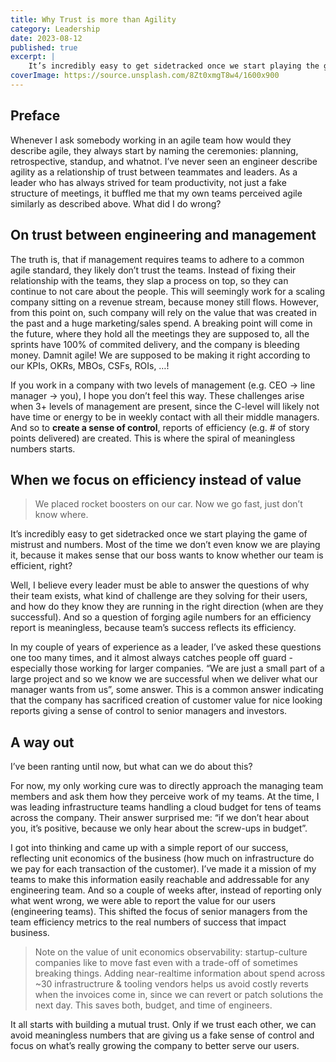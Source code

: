 ```yaml
---
title: Why Trust is more than Agility
category: Leadership
date: 2023-08-12
published: true
excerpt: |
    It’s incredibly easy to get sidetracked once we start playing the game of mistrust and numbers. Most of the time we don’t even know we are playing it because it makes sense that our boss wants to know whether our team is efficient, right?
coverImage: https://source.unsplash.com/8Zt0xmgT8w4/1600x900
---
```


## Preface

Whenever I ask somebody working in an agile team how would they describe agile, they always start by naming the ceremonies: planning, retrospective, standup, and whatnot. I’ve never seen an engineer describe agility as a relationship of trust between teammates and leaders. As a leader who has always strived for team productivity, not just a fake structure of meetings, it buffled me that my own teams perceived agile similarly as described above. What did I do wrong?

## On trust between engineering and management

The truth is, that if management requires teams to adhere to a common agile standard, they likely don’t trust the teams. Instead of fixing their relationship with the teams, they slap a process on top, so they can continue to not care about the people. This will seemingly work for a scaling company sitting on a revenue stream, because money still flows. However, from this point on, such company will rely on the value that was created in the past and a huge marketing/sales spend. A breaking point will come in the future, where they hold all the meetings they are supposed to, all the sprints have 100% of commited delivery, and the company is bleeding money. Damnit agile! We are supposed to be making it right according to our KPIs, OKRs, MBOs, CSFs, ROIs, …!

If you work in a company with two levels of management (e.g. CEO → line manager → you), I hope you don’t feel this way. These challenges arise when 3+ levels of management are present, since the C-level will likely not have time or energy to be in weekly contact with all their middle managers. And so to **create a sense of control**, reports of efficiency (e.g. # of story points delivered) are created. This is where the spiral of meaningless numbers starts.

## When we focus on efficiency instead of value

> We placed rocket boosters on our car. Now we go fast, just don’t know where.

It’s incredibly easy to get sidetracked once we start playing the game of mistrust and numbers. Most of the time we don’t even know we are playing it, because it makes sense that our boss wants to know whether our team is efficient, right?

Well, I believe every leader must be able to answer the questions of why their team exists, what kind of challenge are they solving for their users, and how do they know they are running in the right direction (when are they successful). And so a question of forging agile numbers for an efficiency report is meaningless, because team’s success reflects its efficiency. 

In my couple of years of experience as a leader, I’ve asked these questions one too many times, and it almost always catches people off guard - especially those working for larger companies. “We are just a small part of a large project and so we know we are successful when we deliver what our manager wants from us”, some answer. This is a common answer indicating that the company has sacrificed creation of customer value for nice looking reports giving a sense of control to senior managers and investors.

## A way out

I’ve been ranting until now, but what can we do about this?

For now, my only working cure was to directly approach the managing team members and ask them how they perceive work of my teams. At the time, I was leading infrastructure teams handling a cloud budget for tens of teams across the company. Their answer surprised me: “if we don’t hear about you, it’s positive, because we only hear about the screw-ups in budget”.

I got into thinking and came up with a simple report of our success, reflecting unit economics of the business (how much on infrastructure do we pay for each transaction of the customer). I’ve made it a mission of my teams to make this information easily reachable and addressable for any engineering team. And so a couple of weeks after, instead of reporting only what went wrong, we were able to report the value for our users (engineering teams). This shifted the focus of senior managers from the team efficiency metrics to the real numbers of success that impact business.

> Note on the value of unit economics observability: startup-culture companies like to move fast even with a trade-off of sometimes breaking things. Adding near-realtime information about spend across ~30 infrastructrure & tooling vendors helps us avoid costly reverts when the invoices come in, since we can revert or patch solutions the next day. This saves both, budget, and time of engineers. 

It all starts with building a mutual trust. Only if we trust each other, we can avoid meaningless numbers that are giving us a fake sense of control and focus on what’s really growing the company to better serve our users.
